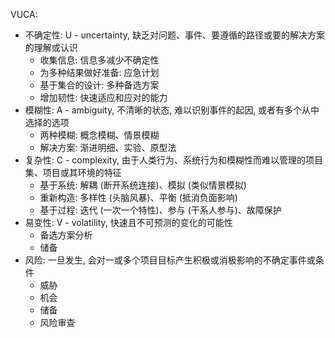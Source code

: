 
VUCA:
- 不确定性: U - uncertainty, 缺乏对问题、事件、要遵循的路径或要的解决方案的理解或认识
    - 收集信息: 信息多减少不确定性
    - 为多种结果做好准备: 应急计划
    - 基于集合的设计: 多种备选方案
    - 增加韧性: 快速适应和应对的能力
- 模糊性: A - ambiguity, 不清晰的状态, 难以识别事件的起因, 或者有多个从中选择的选项
    - 两种模糊: 概念模糊、情景模糊
    - 解决方案: 渐进明细、实验、原型法
- 复杂性: C - complexity, 由于人类行为、系统行为和模糊性而难以管理的项目集、项目或其环境的特征
    - 基于系统: 解耦 (断开系统连接)、模拟 (类似情景模拟)
    - 重新构造: 多样性 (头脑风暴)、平衡 (抵消负面影响)
    - 基于过程: 迭代 (一次一个特性)、参与 (干系人参与)、故障保护
- 易变性: V - volatility, 快速且不可预测的变化的可能性
    - 备选方案分析
    - 储备
- 风险: 一旦发生, 会对一或多个项目目标产生积极或消极影响的不确定事件或条件
    - 威胁
    - 机会
    - 储备
    - 风险审查
